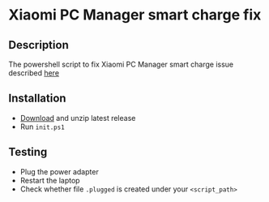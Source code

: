 # Xiaomi PC Manager smart charge fix
## Description
The powershell script to fix Xiaomi PC Manager smart charge issue described
[here](https://github.com/Data-Name-ID/RedmiBook-Pro-14-2024?tab=readme-ov-file#%D0%BE%D0%BF%D1%82%D0%B8%D0%BC%D0%B8%D0%B7%D0%B8%D1%80%D0%BE%D0%B2%D0%B0%D0%BD%D0%BD%D0%B0%D1%8F-%D0%B7%D0%B0%D1%80%D1%8F%D0%B4%D0%BA%D0%B0-%D0%B4%D0%BE-80)
## Installation
- [Download](https://github.com/localdotcom/xiaomi-pc-manager-smart-charge-fix/releases) and unzip latest release
- Run `init.ps1`
## Testing
- Plug the power adapter
- Restart the laptop
- Check whether file `.plugged` is created under your `<script_path>` 
